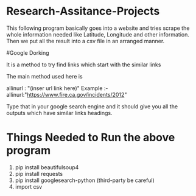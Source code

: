# Research-Assitance-Projects

This following program basically goes into a website and tries scrape the whole information needed like Latitude, Longitude and other information.
Then we put all the result into a csv file in an arranged manner.


#Google Dorking

It is a method to try find links which start with the similar links

The main method used here is

allinurl : "(inser url link here)"
Example :- allinurl:"https://www.fire.ca.gov/incidents/2012"

Type that in your google search engine and it should give you all the outputs which have similar links headings.

# Things Needed to Run the above program

1. pip install beautifulsoup4
2. pip install requests
3. pip install googlesearch-python (third-party be careful)
4. import csv
